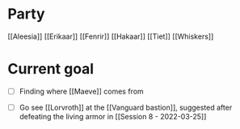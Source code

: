 # Party
[[Aleesia]]
[[Erikaar]]
[[Fenrir]]
[[Hakaar]]
[[Tiet]]
[[Whiskers]]

# Current goal
- [ ] Finding where [[Maeve]] comes from
- [ ] Go see [[Lorvroth]] at the [[Vanguard bastion]], suggested after defeating the living armor in [[Session 8 - 2022-03-25]]


